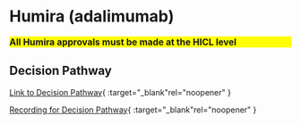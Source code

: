 # Humira (adalimumab)

<p style="background-color:yellow"><b><font size="3">All Humira approvals must be made at the HICL level</font></b></p>

## Decision Pathway

[Link to Decision Pathway](https://mygainwell-my.sharepoint.com/:w:/g/personal/cassandra_roach_gainwelltechnologies_com/EQ2p3kgBz1dKtw1LKBLnusoBAP6zPrrmVBBo2BCvyypI-w?e=DWQRkL){ :target="_blank"rel="noopener" }

[Recording for Decision Pathway](https://mygainwell-my.sharepoint.com/:v:/r/personal/cassandra_roach_gainwelltechnologies_com/Documents/Recordings/Humira%20(adalimumab)%20Decision%20Pathway-20230803_120641-Meeting%20Recording.mp4?csf=1&web=1&e=MUIiST&nav=eyJyZWZlcnJhbEluZm8iOnsicmVmZXJyYWxBcHAiOiJTdHJlYW1XZWJBcHAiLCJyZWZlcnJhbFZpZXciOiJTaGFyZURpYWxvZyIsInJlZmVycmFsQXBwUGxhdGZvcm0iOiJXZWIiLCJyZWZlcnJhbE1vZGUiOiJ2aWV3In19){ :target="_blank"rel="noopener" }
